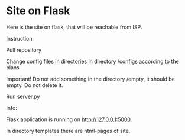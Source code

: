 # Site on Flask
Here is the site on flask, that will be reachable from ISP.

Instruction:

Pull repository

Change config files in directories in directory /configs according to the plans

Important! Do not add something in the directory /empty, it should be empty. Do not delete it.

Run server.py 

Info:

Flask application is running on http://127.0.0.1:5000.

In directory templates there are html-pages of site.
